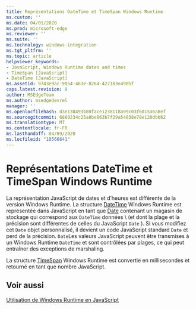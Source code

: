 ```yaml
---
title: Représentations DateTime et TimeSpan Windows Runtime
ms.custom: ''
ms.date: 04/01/2020
ms.prod: microsoft-edge
ms.reviewer: ''
ms.suite: ''
ms.technology: windows-integration
ms.tgt_pltfrm: ''
ms.topic: article
helpviewer_keywords:
- JavaScript, Windows Runtime dates and times
- TimeSpan [JavaScript]
- DateTime [JavaScript]
ms.assetid: 9743e9ac-9054-463e-8264-427183e4905f
caps.latest.revision: 9
author: MSEdgeTeam
ms.author: msedgedevrel
manager: ''
ms.openlocfilehash: d3e138493b80face1238118a99c03f6015a6a8ef
ms.sourcegitcommit: 6860234c25a8be863b7f29a54838e78e120dbb62
ms.translationtype: MT
ms.contentlocale: fr-FR
ms.lasthandoff: 04/09/2020
ms.locfileid: "10566641"
---
```

# Représentations DateTime et TimeSpan Windows Runtime  

La représentation JavaScript de dates et d’heures est différente de la version Windows Runtime.  La structure [DateTime][UwpWindowsFoundationDatetime] Windows Runtime est représentée dans JavaScript en tant que [Date][MDNDate] contenant un magasin de stockage qui correspond aux `DateTime` données \ (et dont la plage et la précision sont différentes de celles du JavaScript `Date` ).  Si vous modifiez cet `Date` objet personnalisé, il devient un code JavaScript standard `Date` et perd de la précision.  `Date`Les valeurs JavaScript peuvent être transmises à un Windows Runtime `DateTime` et sont contrôlées par plages, ce qui peut entraîner des exceptions de marshaling.  

 La structure [TimeSpan][UwpWindowsFoundationTimespan] Windows Runtime est convertie en millisecondes et retourné en tant que nombre JavaScript.  

## Voir aussi  

[Utilisation de Windows Runtime en JavaScript][WindowsRuntimeJavascript]  

<!-- image links -->  

<!-- links -->  

[WindowsRuntimeJavascript]: /microsoft-edge/windows-runtime/using-the-windows-runtime-in-javascript "Utilisation de Windows Runtime en JavaScript"  

[UwpWindowsFoundationDatetime]: /uwp/api/Windows.Foundation.DateTime "Struct DateTime"  
[UwpWindowsFoundationTimespan]: /uwp/api/windows.foundation.timespan "Structure TimeSpan"  

[MDNDate]: https://developer.mozilla.org/docs/Web/JavaScript/Reference/Global_Objects/Date "Date | MDN"  
